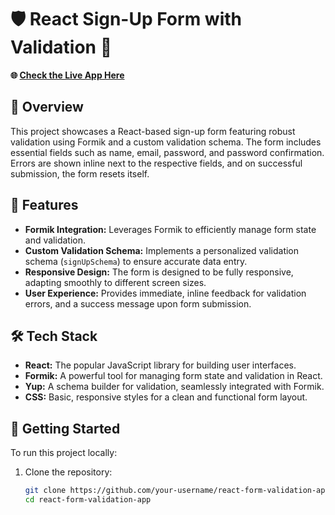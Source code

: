 # 🛡️ React Sign-Up Form with Validation 🚀

**🌐 [Check the Live App Here](https://form-validation-virid-beta.vercel.app/)**

## 📄 Overview
This project showcases a React-based sign-up form featuring robust validation using Formik and a custom validation schema. The form includes essential fields such as name, email, password, and password confirmation. Errors are shown inline next to the respective fields, and on successful submission, the form resets itself.

## 🎯 Features
- **Formik Integration:** Leverages Formik to efficiently manage form state and validation.
- **Custom Validation Schema:** Implements a personalized validation schema (`signUpSchema`) to ensure accurate data entry.
- **Responsive Design:** The form is designed to be fully responsive, adapting smoothly to different screen sizes.
- **User Experience:** Provides immediate, inline feedback for validation errors, and a success message upon form submission.

## 🛠️ Tech Stack
- **React:** The popular JavaScript library for building user interfaces.
- **Formik:** A powerful tool for managing form state and validation in React.
- **Yup:** A schema builder for validation, seamlessly integrated with Formik.
- **CSS:** Basic, responsive styles for a clean and functional form layout.

## 🚀 Getting Started
To run this project locally:

1. Clone the repository:
   ```bash
   git clone https://github.com/your-username/react-form-validation-app.git
   cd react-form-validation-app
